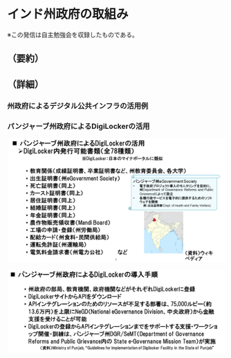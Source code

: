 # インド州政府の取組み
※この発信は自主勉強会を収録したものである。

## （要約）

## （詳細）
### 州政府によるデジタル公共インフラの活用例

### パンジャーブ州政府によるDigiLockerの活用
![](../images/州政府-DigiLockerの活用1.png)

![](../images/州政府-DigiLockerの活用2.png)



